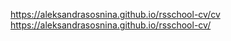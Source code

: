 https://aleksandrasosnina.github.io/rsschool-cv/cv
https://aleksandrasosnina.github.io/rsschool-cv/
